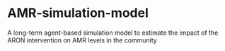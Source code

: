 # AMR-simulation-model
A long-term agent-based simulation model to estimate the impact of the ARON intervention on AMR levels in the community 
